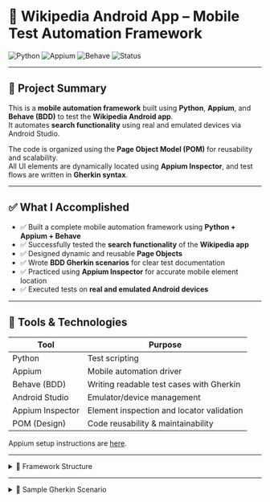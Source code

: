 # 📱 Wikipedia Android App – Mobile Test Automation Framework

![Python](https://img.shields.io/badge/Python-3.10-blue)
![Appium](https://img.shields.io/badge/Appium-Mobile--Testing-green)
![Behave](https://img.shields.io/badge/BDD-Behave-yellow)
![Status](https://img.shields.io/badge/Status-Working-success)

---

## 🔧 Project Summary

This is a **mobile automation framework** built using **Python**, **Appium**, and **Behave (BDD)** to test the **Wikipedia Android app**.  
It automates **search functionality** using real and emulated devices via Android Studio.

The code is organized using the **Page Object Model (POM)** for reusability and scalability.  
All UI elements are dynamically located using **Appium Inspector**, and test flows are written in **Gherkin syntax**.

---

## ✅ What I Accomplished

- ✅ Built a complete mobile automation framework using **Python + Appium + Behave**
- ✅ Successfully tested the **search functionality** of the **Wikipedia app**
- ✅ Designed dynamic and reusable **Page Objects**
- ✅ Wrote **BDD Gherkin scenarios** for clear test documentation
- ✅ Practiced using **Appium Inspector** for accurate mobile element location
- ✅ Executed tests on **real and emulated Android devices**

---

## 🧪 Tools & Technologies

| Tool             | Purpose                                      |
|------------------|----------------------------------------------|
| Python           | Test scripting                               |
| Appium           | Mobile automation driver                     |
| Behave (BDD)     | Writing readable test cases with Gherkin     |
| Android Studio   | Emulator/device management                   |
| Appium Inspector | Element inspection and locator validation    |
| POM (Design)     | Code reusability & maintainability           |

Appium setup instructions are [here](https://docs.google.com/document/d/1d8uaQW4R4MPP1XMDiUH8B3VjzgDYQo1oAkQ_oeS4qwk/edit#).


---

<details>
<summary>📁 Framework Structure</summary>

python-appium-automation/
│
├── app/ # App-level utilities (optional)
│
├── features/
│ ├── steps/ # Step definitions
│ └── tests/ # Feature files & environment
│ ├── wiki_search.feature
│ ├── environment.py
│ └── init.py
│
├── mobile_app/ # Appium driver/session utils
├── pages/ # Page Object Model classes
├── screenshots/ # Test execution screenshots
├── appium_script.py # Optional runner script
├── requirements.txt # Python dependencies
├── .gitignore # Ignore rules
└── README.md

pgsql
Copy
Edit

</details>

---

<details>
<summary>🧪 Sample Gherkin Scenario</summary>

```gherkin
Feature: Wikipedia search functionality

  Scenario: User can search on Wikipedia
    Given Click to Skip onboarding
    When Click Search icon
    And Search for "Python (programming language)"
    Then Verify first result is "Python (programming language)"
</details>
▶️ How to Run the Tests
<details> <summary>📦 Setup Instructions</summary>
🔧 Install dependencies

bash
Copy
Edit
pip install -r requirements.txt
📱 Start Android Emulator using Android Studio

🚀 Launch Appium Server

🧪 Run Behave Tests

bash
Copy
Edit
behave features/tests/wiki_search.feature
</details>
📸 Screenshots
Screenshots are saved automatically to the /screenshots/ directory after each test run.


<h3>📽 Demo Recording</h3>

<p align="center">
  <video width="80%" controls>
    <source src="demo/Wiki_screen_recording.mp4" type="video/mp4">
    Your browser does not support the video tag.
  </video>
</p>



📌 Note:

Appium sessions are managed before and after each scenario using environment.py

Locators and actions are modular and reusable across the app

This project is built for educational and demo purposes only

🔗 Credits
Created with ❤️ by [Your Name]
Automation Engineer | QA Tester | Python + Appium Enthusiast
